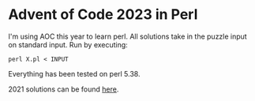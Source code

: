 # Advent of Code 2023 in Perl

I'm using AOC this year to learn perl. All solutions take in the
puzzle input on standard input. Run by executing:

```
perl X.pl < INPUT
```

Everything has been tested on perl 5.38.

2021 solutions can be found [here](https://github.com/nassir90/adventofcode).
